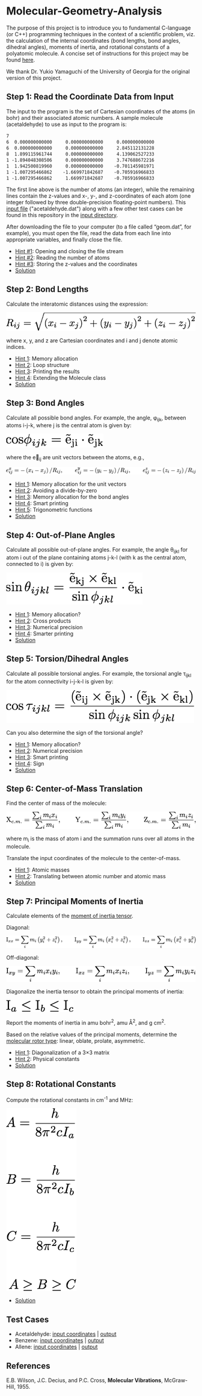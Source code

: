 # Molecular-Geometry-Analysis
The purpose of this project is to introduce you to fundamental C-language (or C++) programming techniques in the context of a scientific problem, viz. the calculation of the internal coordinates (bond lengths, bond angles, dihedral angles), moments of inertia, and rotational constants of a polyatomic molecule. A concise set of instructions for this project may be found [here](./project1-instructions.pdf).

We thank Dr. Yukio Yamaguchi of the University of Georgia for the original version of this project.

## Step 1: Read the Coordinate Data from Input
The input to the program is the set of Cartesian coordinates of the atoms (in bohr) and their associated atomic numbers. A sample molecule (acetaldehyde) to use as input to the program is:

    7
    6  0.000000000000     0.000000000000     0.000000000000
    6  0.000000000000     0.000000000000     2.845112131228
    8  1.899115961744     0.000000000000     4.139062527233
    1 -1.894048308506     0.000000000000     3.747688672216
    1  1.942500819960     0.000000000000    -0.701145981971
    1 -1.007295466862    -1.669971842687    -0.705916966833
    1 -1.007295466862     1.669971842687    -0.705916966833
    
The first line above is the number of atoms (an integer), while the remaining lines contain the z-values and x-, y-, and z-coordinates of each atom (one integer followed by three double-precision floating-point numbers). This [input file](./input/acetaldehyde.dat) ("acetaldehyde.dat") along with a few other test cases can be found in this repository in the [input directory](./input).

After downloading the file to your computer (to a file called “geom.dat”, for example), you must open the file, read the data from each line into appropriate variables, and finally close the file.

- [Hint #1](./hints/hint1-1.md): Opening and closing the file stream
- [Hint #2](./hints/hint1-2.md): Reading the number of atoms
- [Hint #3](./hints/hint1-3.md): Storing the z-values and the coordinates
- [Solution](./hints/step1-solution.md)

## Step 2: Bond Lengths
Calculate the interatomic distances using the expression:

![Bond Lengths](./figures/distances.png)

where x, y, and z are Cartesian coordinates and i and j denote atomic indices.

- [Hint 1](./hints/hint2-1.md): Memory allocation
- [Hint 2](./hints/hint2-2.md): Loop structure
- [Hint 3](./hints/hint2-3.md): Printing the results
- [Hint 4](./hints/hint2-4.md): Extending the Molecule class
- [Solution](./hints/step2-solution.md)

## Step 3: Bond Angles
Calculate all possible bond angles. For example, the angle, &phi;<sub>ijk</sub>, between atoms i-j-k, where j is the central atom is given by:

![Bond Angles](./figures/bond-angle.png)

where the e&#8407;<sub>ij</sub> are unit vectors between the atoms, e.g.,

![Unit Vectors](./figures/unit-vectors.png)

- [Hint 1](./hints/hint3-1.md): Memory allocation for the unit vectors
- [Hint 2](./hints/hint3-2.md): Avoiding a divide-by-zero
- [Hint 3](./hints/hint3-3.md): Memory allocation for the bond angles
- [Hint 4](./hints/hint3-4.md): Smart printing
- [Hint 5](./hints/hint3-5.md): Trigonometric functions
- [Solution](./hints/step3-solution.md)

## Step 4: Out-of-Plane Angles
Calculate all possible out-of-plane angles. For example, the angle &theta;<sub>ijkl</sub> for atom i out of the plane containing atoms j-k-l (with k as the central atom, connected to i) is given by:

![Out-of-Plane Angles](./figures/oop-angle.png)

- [Hint 1](./hints/hint4-1.md): Memory allocation?
- [Hint 2](./hints/hint4-2.md): Cross products
- [Hint 3](./hints/hint4-3.md): Numerical precision
- [Hint 4](./hints/hint4-4.md): Smarter printing
- [Solution](./hints/step4-solution.md)

## Step 5: Torsion/Dihedral Angles
Calculate all possible torsional angles. For example, the torsional angle &tau;<sub>ijkl</sub> for the atom connectivity i-j-k-l is given by:

![Torsion/Dihedral Angles](./figures/torsion-angle.png)

Can you also determine the sign of the torsional angle?

- [Hint 1](./hints/hint5-1.md): Memory allocation?
- [Hint 2](./hints/hint5-2.md): Numerical precision
- [Hint 3](./hints/hint5-3.md): Smart printing
- [Hint 4](./hints/hint5-4.md): Sign
- [Solution](./hints/step5-solution.md)

## Step 6: Center-of-Mass Translation
Find the center of mass of the molecule:

![Center of Mass](./figures/center-of-mass.png)

where m<sub>i</sub> is the mass of atom i and the summation runs over all atoms in the molecule.

Translate the input coordinates of the molecule to the center-of-mass.

- [Hint 1](./hints/hint6-1.md): Atomic masses
- [Hint 2](./hints/hint6-2.md): Translating between atomic number and atomic mass
- [Solution](./hints/step6-solution.md)

## Step 7: Principal Moments of Inertia
Calculate elements of the [moment of inertia tensor](http://en.wikipedia.org/wiki/Moment_of_inertia_tensor).

Diagonal:

![Diagonal](./figures/inertia-diag.png)

Off-diagonal:

![Off-diagonal](./figures/inertia-off-diag.png)

Diagonalize the inertia tensor to obtain the principal moments of inertia:

![Principal Moments of Inertia](./figures/principal-mom-of-inertia.png)

Report the moments of inertia in amu bohr<sup>2</sup>, amu &#8491;<sup>2</sup>, and g cm<sup>2</sup>.

Based on the relative values of the principal moments, determine the [molecular rotor type](http://en.wikipedia.org/wiki/Rotational_spectroscopy): linear, oblate, prolate, asymmetric.

- [Hint 1](./hints/hint7-1.md): Diagonalization of a 3×3 matrix
- [Hint 2](./hints/hint7-2.md): Physical constants
- [Solution](./hints/step7-solution.md)

## Step 8: Rotational Constants
Compute the rotational constants in cm<sup>-1</sup> and MHz:

![Rotational Constants](./figures/rot-const.png)

- [Solution](./hints/step8-solution.md)


## Test Cases
- Acetaldehyde: [input coordinates](./input/acetaldehyde.dat) | [output](./output/acetaldehyde_out.txt)
- Benzene: [input coordinates](./input/benzene.dat) | [output](./output/benzene_out.txt)
- Allene: [input coordinates](./input/allene.dat) | [output](./output/allene_out.txt)

## References
E.B. Wilson, J.C. Decius, and P.C. Cross, __Molecular Vibrations__, McGraw-Hill, 1955.
